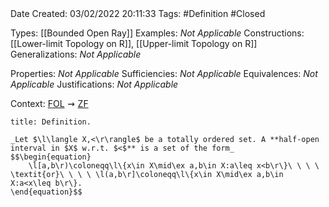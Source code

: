 <br />
<br />

Date Created: 03/02/2022 20:11:33
Tags: #Definition #Closed 

Types: [[Bounded Open Ray]]
Examples: _Not Applicable_
Constructions: [[Lower-limit Topology on R]], [[Upper-limit Topology on R]]
Generalizations: _Not Applicable_

Properties: _Not Applicable_
Sufficiencies: _Not Applicable_
Equivalences: _Not Applicable_
Justifications: _Not Applicable_

Context: [$\textrm{FOL}$](obsidian://open?file=First%20Order%20Logic)$\,\,\rightsquigarrow\,\,$[$\textrm{ZF}$](obsidian://open?file=Zermelo-Fraenkel%20Set%20Theory)

``` ad-Definition
title: Definition.

_Let $\l\langle X,<\r\rangle$ be a totally ordered set. A **half-open interval in $X$ w.r.t. $<$** is a set of the form_
$$\begin{equation}
    \l[a,b\r)\coloneqq\l\{x\in X\mid\ex a,b\in X:a\leq x<b\r\}\ \ \ \ \textit{or}\ \ \ \ \l(a,b\r]\coloneqq\l\{x\in X\mid\ex a,b\in X:a<x\leq b\r\}.
\end{equation}$$

```
